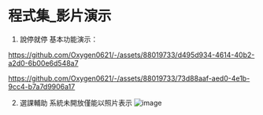 # 程式集_影片演示
1. 說停就停
    基本功能演示：

https://github.com/Oxygen0621/-/assets/88019733/d495d934-4614-40b2-a2d0-6b00e6d548a7



https://github.com/Oxygen0621/-/assets/88019733/73d88aaf-aed0-4e1b-9cc4-b7a7d9906a17

2. 選課輔助
   系統未開放僅能以照片表示
![image](https://github.com/Oxygen0621/-/assets/88019733/b8bd8b06-b40d-4330-a19d-f1024ef70e41)
